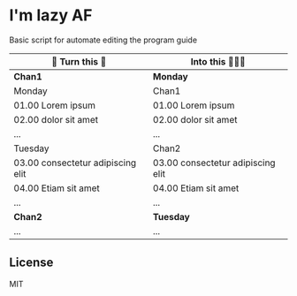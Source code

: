 # I'm lazy AF
Basic script for automate editing the program guide

| :shit: Turn this :vomiting_face:| Into this :mechanical_arm::smiling_imp::call_me_hand: |
| ------ | ------ |
|**Chan1**|**Monday**|
|Monday|Chan1|
|01.00 Lorem ipsum|01.00 Lorem ipsum|
|02.00 dolor sit amet|02.00 dolor sit amet|
|...|...|
|Tuesday|Chan2|
|03.00 consectetur adipiscing elit|03.00 consectetur adipiscing elit|
|04.00 Etiam sit amet|04.00 Etiam sit amet|
|...|...|
|**Chan2**|**Tuesday**|
|...|...|

## License

MIT
